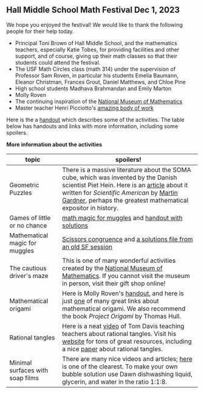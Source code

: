 <h2> Hall Middle School Math Festival Dec 1, 2023</h2>

We hope you enjoyed the festival! We would like to thank the following people for their help today.
- Principal Toni Brown of Hall Middle School, and the mathematics teachers, especially Katie Tobes, for providing facilities and other support, and of course, giving up their math classes so that their students could attend the festival.
- The USF Math Circles class (math 314) under the supervision of Professor Sam Roven, in particular his students Emelia Baumann, Eleanor Christman, Frances Grout, Daniel Matthews, and Chloe Pine
- High school students Madhava Brahmandan and Emily Marton
- Molly Roven
- The continuing inspiration of the [National Museum of Mathematics](https://www.momath.org) 
- Master teacher Henri Picciotto's [amazing body of work](https://www.mathed.page/index.html)

Here is the a [handout](HallMSMathFestival/HallMS231201Festival.pdf) which describes some of the activities. The table below has handouts and links with more information, including some spoilers.

**More information about the activities**

|topic   |  spoilers!  |   
|---|---|
|Geometric Puzzles| There is a massive literature about the SOMA cube, which was invented by the Danish scientist Piet Hein. Here is an [article](https://www.fam-bundgaard.dk/SOMA/NEWS/Gardner%20on%20SOMA.pdf) about it written for *Scientific American* by [Martin Gardner](https://en.wikipedia.org/wiki/Martin_Gardner), perhaps the greatest mathematical expositor in history.|
|Games of little or no chance| [math magic for muggles](MitM/mathmagic.pdf) and [handout with solutions](MitM/mathmagicSol.pdf)|
|Mathematical magic for muggles| [Scissors congruence](MitM/dissections.pdf) and [a solutions file from an old SF session](MitM/scissorsSolA.pdf)|
|The cautious driver's maze| This is one of many wonderful activities created by the [National Museum of Mathematics](https://www.momath.org). If you cannot visit the museum in person, visit their gift shop online!|
|Mathematical origami| Here is Molly Roven's [handout](HallMSMathFestival/math-origami-compressed.pdf), and here is just [one](http://origametry.net/phzig/phzig.html) of many great links about mathematical origami.  We also recommend the book *Project Origami* by Thomas Hull. |
|Rational tangles|Here is a neat [video](https://www.youtube.com/watch?v=iE38AXV_dHc&t=1793s) of Tom Davis teaching teachers about rational tangles. Visit his [website](http://www.geometer.org) for tons of great resources, including a nice [paper](http://www.geometer.org/mathcircles/tangle.pdf) about rational tangles.|
|Minimal surfaces with soap films|There are many nice videos and articles; [here](https://www.youtube.com/watch?v=BsiDR2JBctw) is one of the clearest.  To make your own bubble solution use Dawn dishwashing liquid, glycerin, and water in the ratio 1:1:8.|
